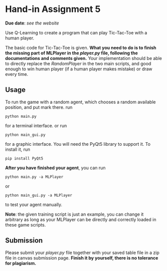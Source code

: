 # Hand-in Assignment 5

**Due date**: *see the website*

Use Q-Learning to create a program that can play Tic-Tac-Toe with a human player.


The basic code for Tic-Tac-Toe is given. **What you need to do is to finish the missing part of MLPlayer in the *player.py* file, following the documentations and comments given.** Your implementation should be able to directly replace the *RandomPlayer* in the two main scripts, and good enough to win human player (if a human player makes mistake) or draw every time.

## Usage

To run the game with a random agent, which chooses a random available position, and put mark there. run

```shell
python main.py
```

for a terminal interface. or run

```shell
python main_gui.py
```

for a graphic interface. You will need the PyQt5 library to support it. To install it, run

```shell
pip install PyQt5
```



**After you have finished your agent**, you can run

```shell
python main.py -a MLPlayer
```

or

```shell
python main_gui.py -a MLPlayer
```

to test your agent manually.



**Note**: the given training script is just an example, you can change it arbitrary as long as your MLPlayer can be directly and correctly loaded in these game scripts.



## Submission

Please submit your *player.py* file together with your saved table file in a zip file in canvas submission page. **Finish it by yourself, there is no tolerance for plagiarism.**